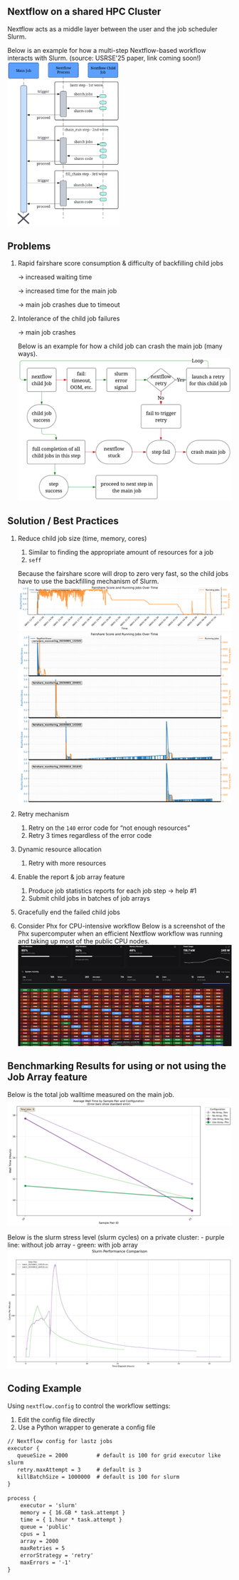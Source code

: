 ## Nextflow on a shared HPC Cluster

Nextflow acts as a middle layer between the user and the job scheduler Slurm. 

Below is an example for how a multi-step Nextflow-based workflow interacts with Slurm.
(source: USRSE'25 paper, link coming soon!)
<img src="./figures/fig2_sequence.png" alt="image info" width="50%">



## Problems

1. Rapid fairshare score consumption & difficulty of backfilling child jobs
    
    → increased waiting time
    
    → increased time for the main job
    
    → main job crashes due to timeout
    

1. Intolerance of the child job failures
    
    → main job crashes

   Below is an example for how a child job can crash the main job (many ways).
   ![image info](./figures/fig4_error.png)



## Solution / Best Practices

1. Reduce child job size (time, memory, cores)
    1. Similar to finding the appropriate amount of resources for a job
    2. `seff`
  
   Because the fairshare score will drop to zero very fast, so the child jobs have to use the backfilling mechanism of Slurm.
   ![image info](./figures/fig6_devfairshare1.png)
   ![image info](./figures/fig7_phxfairshare.png)
   
3. Retry mechanism
    1. Retry on the `140` error code for “not enough resources”
    2. Retry 3 times regardless of the error code
4. Dynamic resource allocation
    1. Retry with more resources
5. Enable the report & job array feature
    1. Produce job statistics reports for each job step → help #1
    2. Submit child jobs in batches of job arrays
6. Gracefully end the failed child jobs
7. Consider Phx for CPU-intensive workflow
   Below is a screenshot of the Phx supercomputer when an efficient Nextflow workflow was running and taking up most of the public CPU nodes.
   ![image info](./figures/fig3_dashboard.png)


## Benchmarking Results for using or not using the Job Array feature

Below is the total job walltime measured on the main job.
![image info](./figures/fig4_walltime.png)

Below is the slurm stress level (slurm cycles) on a private cluster:
    - purple line: without job array
    - green: with job array
![image info](./figures/fig8_devslurmcycle.png)


## Coding Example

Using `nextflow.config` to control the workflow settings:

1. Edit the config file directly
2. Use a Python wrapper to generate a config file

```
// Nextflow config for lastz jobs
executor {
   queueSize = 2000         # default is 100 for grid executor like slurm
   retry.maxAttempt = 3     # default is 3
   killBatchSize = 1000000  # default is 100 for slurm
}

process {
    executor = 'slurm'
    memory = { 16.GB * task.attempt }
    time = { 1.hour * task.attempt }
    queue = 'public'
    cpus = 1
    array = 2000
    maxRetries = 5
    errorStrategy = 'retry'
    maxErrors = '-1'
}
```
